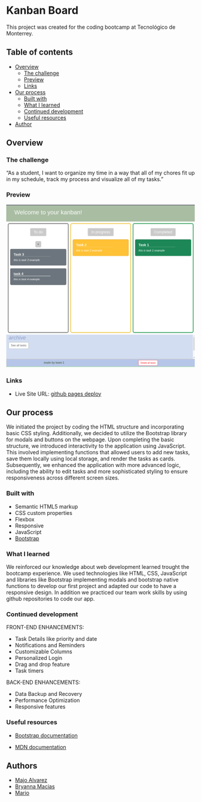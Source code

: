 # Kanban Board

This project was created for the coding bootcamp at Tecnológico de Monterrey.

## Table of contents

- [Overview](#overview)
  - [The challenge](#the-challenge)
  - [Preview](#preview)
  - [Links](#links)
- [Our process](#our-process)
  - [Built with](#built-with)
  - [What I learned](#what-i-learned)
  - [Continued development](#continued-development)
  - [Useful resources](#useful-resources)
- [Author](#author)

## Overview

### The challenge

“As a student, I want to organize my time in a way that all of my chores fit up in my schedule, track my process and visualize all of my tasks.”

### Preview

![App screenshot](./assets/app-screenshot.png)

### Links

- Live Site URL: [github pages deploy](https://marioxabel.github.io/Project1-Bootcamp/)

## Our process
We initiated the project by coding the HTML structure and incorporating basic CSS styling. Additionally, we decided to utilize the Bootstrap library for modals and buttons on the webpage. Upon completing the basic structure, we introduced interactivity to the application using JavaScript. This involved implementing functions that allowed users to add new tasks, save them locally using local storage, and render the tasks as cards. Subsequently, we enhanced the application with more advanced logic, including the ability to edit tasks and more sophisticated styling to ensure responsiveness across different screen sizes.

### Built with

- Semantic HTML5 markup
- CSS custom properties
- Flexbox
- Responsive
- JavaScript
- [Bootstrap](https://getbootstrap.com/)


### What I learned

We reinforced our knowledge about web development learned trought the bootcamp experience. We used technologies like HTML, CSS, JavaScript and libraries like Bootstrap implementing modals and bootstrap native functions to develop our first project and adapted our code to have a responsive design. In addition we practiced our team work skills by using github repositories to code our app. 


### Continued development

FRONT-END ENHANCEMENTS:
- Task Details like priority and date
- Notifications and Reminders
- Customizable Columns
- Personalized Login
- Drag and drop feature
- Task timers

BACK-END ENHANCEMENTS:
- Data Backup and Recovery
- Performance Optimization
- Responsive features


### Useful resources

- [Bootstrap documentation](https://getbootstrap.com/)

- [MDN documentation](https://developer.mozilla.org/es/)

## Authors

- [Majo Alvarez](https://github.com/MajoAlvarezcode)
- [Bryanna Macias](https://github.com/Bryanna-Macias)
- [Mario](https://github.com/marioxabel)
